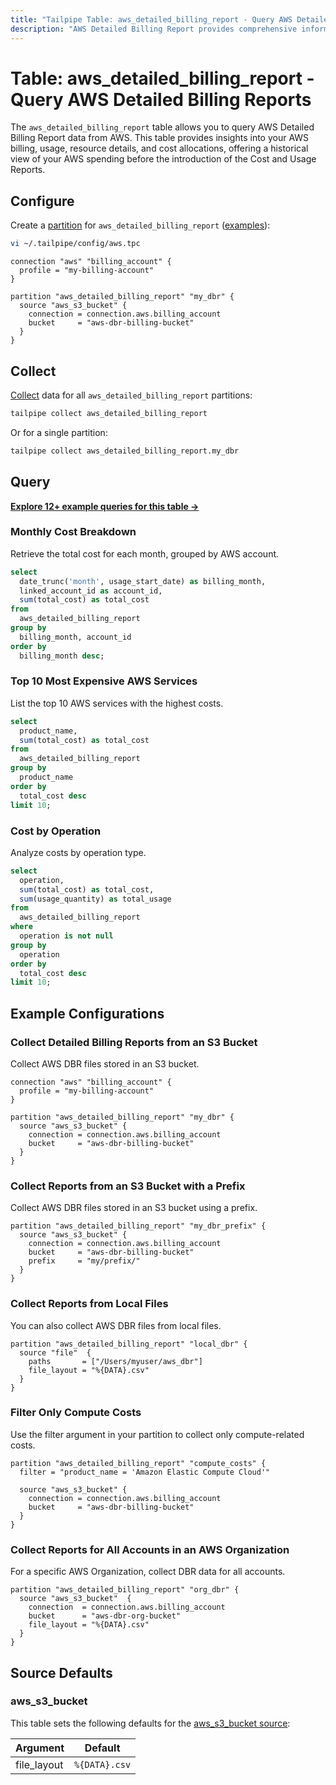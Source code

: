 ```yaml
---
title: "Tailpipe Table: aws_detailed_billing_report - Query AWS Detailed Billing Reports"
description: "AWS Detailed Billing Report provides comprehensive information on AWS costs, usage, and billing details for your AWS accounts."
---
```


# Table: aws_detailed_billing_report - Query AWS Detailed Billing Reports

The `aws_detailed_billing_report` table allows you to query AWS Detailed Billing Report data from AWS. This table provides insights into your AWS billing, usage, resource details, and cost allocations, offering a historical view of your AWS spending before the introduction of the Cost and Usage Reports.

## Configure

Create a [partition](https://tailpipe.io/docs/manage/partition) for `aws_detailed_billing_report` ([examples](https://hub.tailpipe.io/plugins/turbot/aws/tables/aws_detailed_billing_report#example-configurations)):

```sh
vi ~/.tailpipe/config/aws.tpc
```

```hcl
connection "aws" "billing_account" {
  profile = "my-billing-account"
}

partition "aws_detailed_billing_report" "my_dbr" {
  source "aws_s3_bucket" {
    connection = connection.aws.billing_account
    bucket     = "aws-dbr-billing-bucket"
  }
}
```

## Collect

[Collect](https://tailpipe.io/docs/manage/collection) data for all `aws_detailed_billing_report` partitions:

```sh
tailpipe collect aws_detailed_billing_report
```

Or for a single partition:

```sh
tailpipe collect aws_detailed_billing_report.my_dbr
```

## Query

**[Explore 12+ example queries for this table →](https://hub.tailpipe.io/plugins/turbot/aws/queries/aws_detailed_billing_report)**

### Monthly Cost Breakdown

Retrieve the total cost for each month, grouped by AWS account.

```sql
select
  date_trunc('month', usage_start_date) as billing_month,
  linked_account_id as account_id,
  sum(total_cost) as total_cost
from
  aws_detailed_billing_report
group by
  billing_month, account_id
order by
  billing_month desc;
```

### Top 10 Most Expensive AWS Services

List the top 10 AWS services with the highest costs.

```sql
select
  product_name,
  sum(total_cost) as total_cost
from
  aws_detailed_billing_report
group by
  product_name
order by
  total_cost desc
limit 10;
```

### Cost by Operation

Analyze costs by operation type.

```sql
select
  operation,
  sum(total_cost) as total_cost,
  sum(usage_quantity) as total_usage
from
  aws_detailed_billing_report
where
  operation is not null
group by
  operation
order by
  total_cost desc
limit 10;
```

## Example Configurations

### Collect Detailed Billing Reports from an S3 Bucket

Collect AWS DBR files stored in an S3 bucket.

```hcl
connection "aws" "billing_account" {
  profile = "my-billing-account"
}

partition "aws_detailed_billing_report" "my_dbr" {
  source "aws_s3_bucket" {
    connection = connection.aws.billing_account
    bucket     = "aws-dbr-billing-bucket"
  }
}
```

### Collect Reports from an S3 Bucket with a Prefix

Collect AWS DBR files stored in an S3 bucket using a prefix.

```hcl
partition "aws_detailed_billing_report" "my_dbr_prefix" {
  source "aws_s3_bucket" {
    connection = connection.aws.billing_account
    bucket     = "aws-dbr-billing-bucket"
    prefix     = "my/prefix/"
  }
}
```

### Collect Reports from Local Files

You can also collect AWS DBR files from local files.

```hcl
partition "aws_detailed_billing_report" "local_dbr" {
  source "file"  {
    paths       = ["/Users/myuser/aws_dbr"]
    file_layout = "%{DATA}.csv"
  }
}
```

### Filter Only Compute Costs

Use the filter argument in your partition to collect only compute-related costs.

```hcl
partition "aws_detailed_billing_report" "compute_costs" {
  filter = "product_name = 'Amazon Elastic Compute Cloud'"

  source "aws_s3_bucket" {
    connection = connection.aws.billing_account
    bucket     = "aws-dbr-billing-bucket"
  }
}
```

### Collect Reports for All Accounts in an AWS Organization

For a specific AWS Organization, collect DBR data for all accounts.

```hcl
partition "aws_detailed_billing_report" "org_dbr" {
  source "aws_s3_bucket"  {
    connection  = connection.aws.billing_account
    bucket      = "aws-dbr-org-bucket"
    file_layout = "%{DATA}.csv"
  }
}
```

## Source Defaults

### aws_s3_bucket

This table sets the following defaults for the [aws_s3_bucket source](https://hub.tailpipe.io/plugins/turbot/aws/sources/aws_s3_bucket#arguments):

| Argument    | Default       |
| ----------- | ------------- |
| file_layout | `%{DATA}.csv` |

